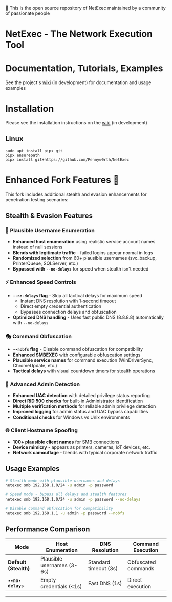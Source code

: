 🚩 This is the open source repository of NetExec maintained by a community of passionate people
# NetExec - The Network Execution Tool

# Documentation, Tutorials, Examples
See the project's [wiki](https://netexec.wiki/) (in development) for documentation and usage examples

# Installation
Please see the installation instructions on the [wiki](https://netexec.wiki/getting-started/installation) (in development)

## Linux
```
sudo apt install pipx git
pipx ensurepath
pipx install git+https://github.com/Pennyw0rth/NetExec
```

# Enhanced Fork Features 🚀

This fork includes additional stealth and evasion enhancements for penetration testing scenarios:

## Stealth & Evasion Features

### 🥷 Plausible Username Enumeration
- **Enhanced host enumeration** using realistic service account names instead of null sessions
- **Blends with legitimate traffic** - failed logins appear normal in logs
- **Randomized selection** from 60+ plausible usernames (svc_backup, PrinterQueue, SQLServer, etc.)
- **Bypassed with `--no-delays`** for speed when stealth isn't needed

### ⚡ Enhanced Speed Controls
- **`--no-delays` flag** - Skip all tactical delays for maximum speed
  - Instant DNS resolution with 1-second timeout
  - Direct empty credential authentication
  - Bypasses connection delays and obfuscation
- **Optimized DNS handling** - Uses fast public DNS (8.8.8.8) automatically with `--no-delays`

### 🎭 Command Obfuscation
- **`--nobfs` flag** - Disable command obfuscation for compatibility
- **Enhanced SMBEXEC** with configurable obfuscation settings
- **Plausible service names** for command execution (WinDriverSync, ChromeUpdate, etc.)
- **Tactical delays** with visual countdown timers for stealth operations

### 🔐 Advanced Admin Detection
- **Enhanced UAC detection** with detailed privilege status reporting
- **Direct RID 500 checks** for built-in Administrator identification
- **Multiple verification methods** for reliable admin privilege detection
- **Improved logging** for admin status and UAC bypass capabilities
- **Conditional checks** for Windows vs Unix environments

### 🌐 Client Hostname Spoofing
- **100+ plausible client names** for SMB connections
- **Device mimicry** - appears as printers, cameras, IoT devices, etc.
- **Network camouflage** - blends with typical corporate network traffic

## Usage Examples

```bash
# Stealth mode with plausible usernames and delays
netexec smb 192.168.1.0/24 -u admin -p password

# Speed mode - bypass all delays and stealth features
netexec smb 192.168.1.0/24 -u admin -p password --no-delays

# Disable command obfuscation for compatibility
netexec smb 192.168.1.1 -u admin -p password --nobfs
```

## Performance Comparison

| Mode | Host Enumeration | DNS Resolution | Command Execution |
|------|------------------|----------------|-------------------|
| **Default (Stealth)** | Plausible usernames (3-6s) | Standard timeout (3s) | Obfuscated commands |
| **`--no-delays`** | Empty credentials (<1s) | Fast DNS (1s) | Direct execution |

---
